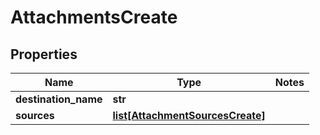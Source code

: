 # AttachmentsCreate

## Properties
Name | Type | Notes
------------ | ------------- | -------------
**destination_name** | **str** | 
**sources** | [**list[AttachmentSourcesCreate]**](AttachmentSourcesCreate.md) | 


